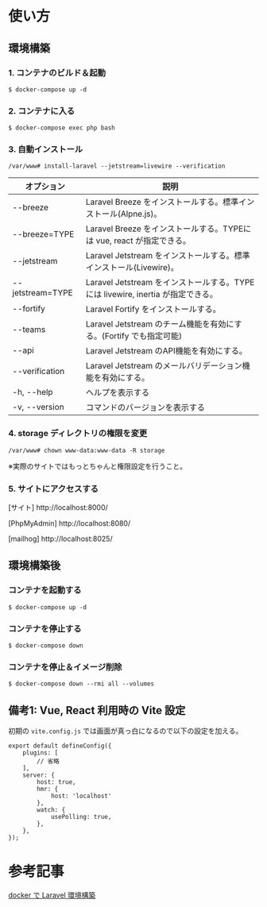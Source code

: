 # 使い方

## 環境構築

### 1. コンテナのビルド＆起動

```
$ docker-compose up -d
```

### 2. コンテナに入る

```
$ docker-compose exec php bash
```

### 3. 自動インストール

```
/var/www# install-laravel --jetstream=livewire --verification
```

|オプション|説明|
|---|---|
|--breeze|Laravel Breeze をインストールする。標準インストール(Alpne.js)。|
|--breeze=TYPE|Laravel Breeze をインストールする。TYPEには vue, react が指定できる。|
|--jetstream|Laravel Jetstream をインストールする。標準インストール(Livewire)。|
|--jetstream=TYPE|Laravel Jetstream をインストールする。TYPEには livewire, inertia が指定できる。|
|--fortify|Laravel Fortify をインストールする。|
|--teams|Laravel Jetstream のチーム機能を有効にする。(Fortify でも指定可能)|
|--api|Laravel Jetstream のAPI機能を有効にする。|
|--verification|Laravel Jetstream のメールバリデーション機能を有効にする。|
|-h, --help|ヘルプを表示する|
|-v, --version|コマンドのバージョンを表示する|

### 4. storage ディレクトリの権限を変更

```
/var/www# chown www-data:www-data -R storage
```

※実際のサイトではもっとちゃんと権限設定を行うこと。

### 5. サイトにアクセスする

[サイト]
http://localhost:8000/

[PhpMyAdmin]
http://localhost:8080/

[mailhog]
http://localhost:8025/

## 環境構築後

### コンテナを起動する

```
$ docker-compose up -d
```

### コンテナを停止する

```
$ docker-compose down
```

### コンテナを停止＆イメージ削除

```
$ docker-compose down --rmi all --volumes
```

## 備考1: Vue, React 利用時の Vite 設定

初期の `vite.config.js` では画面が真っ白になるので以下の設定を加える。  

```
export default defineConfig({
    plugins: [
        // 省略
    ],
    server: {
        host: true,
        hmr: {
            host: 'localhost'
        },
        watch: {
            usePolling: true,
        },
    },
});
```

# 参考記事

[docker で Laravel 環境構築](https://qiita.com/rope19181/items/10da72374839630af83b)
